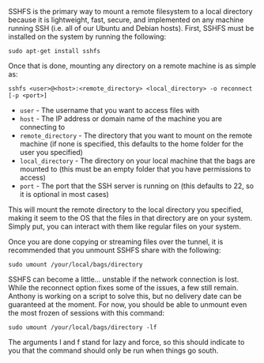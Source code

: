 SSHFS is the primary way to mount a remote filesystem to a local directory because it is lightweight, fast, secure, and implemented on any machine running SSH (i.e. all of our Ubuntu and Debian hosts). First, SSHFS must be installed on the system by running the following:

    sudo apt-get install sshfs

Once that is done, mounting any directory on a remote machine is as simple as:

    sshfs <user>@<host>:<remote_directory> <local_directory> -o reconnect [-p <port>]

* `user` - The username that you want to access files with
* `host` - The IP address or domain name of the machine you are connecting to
* `remote_directory` - The directory that you want to mount on the remote machine (if none is specified, this defaults to the home folder for the user you specified)
* `local_directory` - The directory on your local machine that the bags are mounted to (this must be an empty folder that you have permissions to access)
* `port` - The port that the SSH server is running on (this defaults to 22, so it is optional in most cases)

This will mount the remote directory to the local directory you specified, making it seem to the OS that the files in that directory are on your system. Simply put, you can interact with them like regular files on your system.

Once you are done copying or streaming files over the tunnel, it is recommended that you unmount SSHFS share with the following:

    sudo umount /your/local/bags/directory

SSHFS can become a little... unstable if the network connection is lost. While the reconnect option fixes some of the issues, a few still remain. Anthony is working on a script to solve this, but no delivery date can be guaranteed at the moment. For now, you should be able to unmount even the most frozen of sessions with this command:

    sudo umount /your/local/bags/directory -lf

The arguments l and f stand for lazy and force, so this should indicate to you that the command should only be run when things go south.